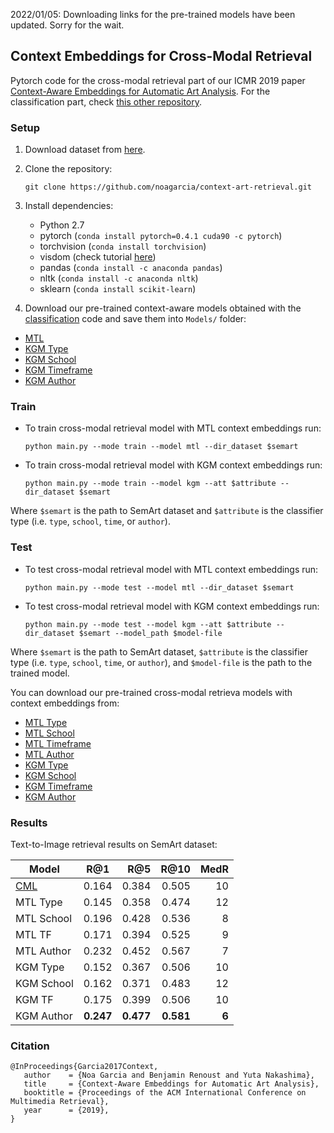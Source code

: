 2022/01/05: Downloading links for the pre-trained models have been updated. Sorry for the wait.

## Context Embeddings for Cross-Modal Retrieval

Pytorch code for the cross-modal retrieval part of our ICMR 2019 paper [Context-Aware Embeddings for Automatic Art Analysis](https://arxiv.org/abs/1904.04985). For the classification part, check [this other repository](https://github.com/noagarcia/context-art-classification). 


### Setup

1. Download dataset from [here](https://noagarcia.github.io/SemArt/).

2. Clone the repository: 
    
    `git clone https://github.com/noagarcia/context-art-retrieval.git`

3. Install dependencies:
    - Python 2.7
    - pytorch (`conda install pytorch=0.4.1 cuda90 -c pytorch`) 
    - torchvision (`conda install torchvision`)
    - visdom (check tutorial [here](https://github.com/noagarcia/visdom-tutorial))
    - pandas (`conda install -c anaconda pandas`)
    - nltk (`conda install -c anaconda nltk`)
    - sklearn (`conda install scikit-learn`)
    
4. Download our pre-trained context-aware models obtained with the [classification](https://github.com/noagarcia/context-art-classification) code and save them into `Models/` folder:
- [MTL](https://drive.google.com/file/d/1KOQgEksQH7sU5syl5Vv-SRilijzae5sP/view?usp=sharing)
- [KGM Type](https://drive.google.com/file/d/1zLdvyy6gSw3ENAhLin6c1-DvnvJ9_CU9/view?usp=sharing)
- [KGM School](https://drive.google.com/file/d/1h5sYNsINQRC4LtdoyMcRi16Ho6evx00n/view?usp=sharing)
- [KGM Timeframe](https://drive.google.com/file/d/1QTsNQbQmQFUgRiWiYjvuPQrgtzL89Ynj/view?usp=sharing)
- [KGM Author](https://drive.google.com/file/d/1dFThWHACyX08mBk8lz-4sC8XhF-VMYam/view?usp=sharing)


### Train

- To train cross-modal retrieval model with MTL context embeddings run:
    
    `python main.py --mode train --model mtl --dir_dataset $semart`
    
- To train cross-modal retrieval model with KGM context embeddings run:
    
    `python main.py --mode train --model kgm --att $attribute --dir_dataset $semart`

Where `$semart` is the path to SemArt dataset and `$attribute` is the classifier type (i.e. `type`, `school`, `time`, or `author`).

### Test

- To test cross-modal retrieval model with MTL context embeddings run:
    
    `python main.py --mode test --model mtl --dir_dataset $semart`
    
- To test cross-modal retrieval model with KGM context embeddings run:
    
    `python main.py --mode test --model kgm --att $attribute --dir_dataset $semart --model_path $model-file`

Where `$semart` is the path to SemArt dataset, `$attribute` is the classifier type (i.e. `type`, `school`, `time`, or `author`), and `$model-file` is the path to the trained model.

You can download our pre-trained cross-modal retrieva models with context embeddings from:
- [MTL Type](https://drive.google.com/file/d/1MZr_kIz65d1nVxb8rpyccg8NIX9S3Yrt/view?usp=sharing)
- [MTL School](https://drive.google.com/file/d/1IepUeQf_Xs7UD1ojhQiloC58DqnOycVE/view?usp=sharing)
- [MTL Timeframe](https://drive.google.com/file/d/1KWwI_OMOBcv6jrLxtrwSwLCaQo0RvTCr/view?usp=sharing)
- [MTL Author](https://drive.google.com/file/d/1qnKGrC3G2Qh4ODCws0rVVXKo8LVF2L7G/view?usp=sharing)
- [KGM Type](https://drive.google.com/file/d/1T2nRDwFugIQUmGce5v0I2q6ApjOWGH7Y/view?usp=sharing)
- [KGM School](https://drive.google.com/file/d/11LxYQuM_KaVswCS5uDv-9JdlaYBhVDa3/view?usp=sharing)
- [KGM Timeframe](https://drive.google.com/file/d/1tFojso0QHwV2mo6hVrhD8f3PQU7oc-x3/view?usp=sharing)
- [KGM Author](https://drive.google.com/file/d/1waBb2gYY6coiXLeQE62oBWBiFof81-hN/view?usp=sharing)


### Results
 
Text-to-Image retrieval results on SemArt dataset:

| Model        | R@1           | R@5  |    R@10    | MedR |
| ------------- |:-------------:| -----:|---------:|--------:|
[CML](https://github.com/noagarcia/SemArt) | 0.164 | 0.384 | 0.505 | 10 |
MTL Type | 0.145 | 0.358 | 0.474 | 12 |
MTL School | 0.196 | 0.428 | 0.536 | 8 |
MTL TF | 0.171 | 0.394 | 0.525 | 9 |
MTL Author | 0.232 | 0.452 | 0.567 | 7 |
KGM Type | 0.152 | 0.367 | 0.506 | 10 |
KGM School | 0.162 | 0.371 | 0.483 | 12 |
KGM TF | 0.175 | 0.399 | 0.506 | 10 | 
KGM Author | **0.247** | **0.477** | **0.581** | **6**  |


### Citation

```
@InProceedings{Garcia2017Context,
   author    = {Noa Garcia and Benjamin Renoust and Yuta Nakashima},
   title     = {Context-Aware Embeddings for Automatic Art Analysis},
   booktitle = {Proceedings of the ACM International Conference on Multimedia Retrieval},
   year      = {2019},
}
``` 

[1]: http://researchdata.aston.ac.uk/380/
[2]: https://github.com/facebookresearch/visdom
